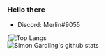 ### Hello there

- Discord: Merlin#9055

[![Top Langs](https://github-readme-stats.vercel.app/api/top-langs/?username=merlinlcb&theme=dracula)
<br>
![Simon Gardling's github stats](https://github-readme-stats.vercel.app/api?username=merlinlcb&show_icons=true&theme=dracula)

